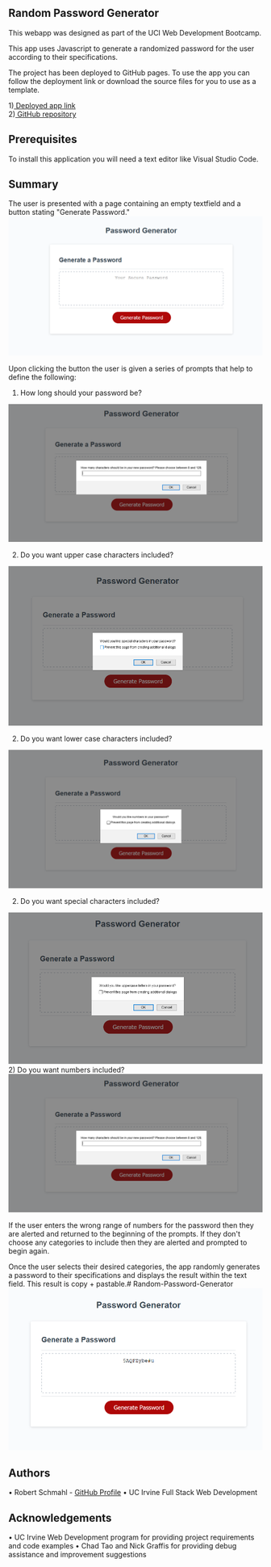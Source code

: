 Random Password Generator
-----------------------------

This webapp was designed as part of the UCI Web Development Bootcamp.

This app uses Javascript to generate a randomized password for the user according to their specifications.

The project has been deployed to GitHub pages. To use the app you can follow the deployment link or download the source files for you to use as a template.

1)<a href="https://rschm007.github.io/Random-Password-Generator/index.html"> Deployed app link</a>
<br>
2)<a href="https://github.com/rschm007/Random-Password-Generator"> GitHub repository</a>
<br>

Prerequisites
-----------------------------

To install this application you will need a text editor like Visual Studio Code.


Summary
-----------------------------

The user is presented with a page containing an empty textfield and a button stating "Generate Password." 
<img src="https://raw.githubusercontent.com/rschm007/Random-Password-Generator/main/Assets/RPG-1.png" alt="Random-Password-Generator Demo Image" style="max-width:100%;">

Upon clicking the button the user is given a series of prompts that help to define the following:

1) How long should your password be?
<img src="https://raw.githubusercontent.com/rschm007/Random-Password-Generator/main/Assets/RPG-2.png" alt="Random-Password-Generator Demo Image with prompt for password length" style="max-width:100%;">

2) Do you want upper case characters included?
<img src="https://raw.githubusercontent.com/rschm007/Random-Password-Generator/main/Assets/RPG-3.png" alt="Random-Password-Generator Demo Image with prompt for upper case letters" style="max-width:100%;">

2) Do you want lower case characters included?
<img src="https://raw.githubusercontent.com/rschm007/Random-Password-Generator/main/Assets/RPG-4.png" alt="Random-Password-Generator Demo Image with prompt for lower case letters" style="max-width:100%;">

2) Do you want special characters included?
<img src="https://raw.githubusercontent.com/rschm007/Random-Password-Generator/main/Assets/RPG-5.png" alt="Random-Password-Generator Demo Image with prompt for special characters" style="max-width:100%;">
2) Do you want numbers included?
<img src="https://raw.githubusercontent.com/rschm007/Random-Password-Generator/main/Assets/RPG-2.png" alt="Random-Password-Generator Demo Image with prompt for numbers" style="max-width:100%;">

If the user enters the wrong range of numbers for the password then they are alerted and returned to the beginning of the prompts. If they don't choose any categories to include then they are alerted and prompted to begin again.

Once the user selects their desired categories, the app randomly generates a password to their specifications and displays the result within the text field. This result is copy + pastable.# Random-Password-Generator
<img src="https://raw.githubusercontent.com/rschm007/Random-Password-Generator/main/Assets/RPG-7.png" alt="Random-Password-Generator Demo Image with password string in text field" style="max-width:100%;">

Authors
-----------------------------
• Robert Schmahl - <a href="https://github.com/rschm007">GitHub Profile</a>
• UC Irvine Full Stack Web Development

Acknowledgements
-----------------------------
• UC Irvine Web Development program for providing project requirements and code examples
• Chad Tao and Nick Graffis for providing debug assistance and improvement suggestions

